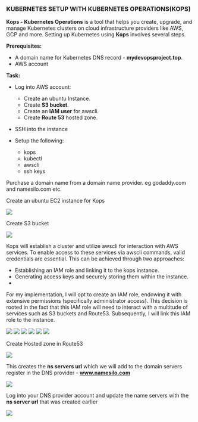 ### __KUBERNETES SETUP WITH KUBERNETES OPERATIONS(KOPS)__

__Kops - Kubernetes Operations__ is a tool that helps you create, upgrade, and manage Kubernetes clusters on cloud infrastructure providers like AWS, GCP and more. Setting up Kubernetes using __Kops__ involves several steps.

__Prerequisites:__

- A domain name for Kubernetes DNS record - __mydevopsproject.top__.
- AWS account

__Task:__

- Log into AWS account:
  - Create an ubuntu Instance.
  - Create __S3 bucket__.
  - Create an __IAM user__ for awscli.
  - Create __Route 53__ hosted zone.

- SSH into the instance
- Setup the following:
   - kops
   - kubectl
   - awscli
   - ssh keys

Purchase a domain name from a domain name provider. eg godaddy.com and namesilo.com etc.

Create an ubuntu EC2 instance for Kops

![](./images/kops-inst.PNG)

Create S3 bucket

![](./images/state.PNG)

Kops will establish a cluster and utilize awscli for interaction with AWS services. To enable access to these services via awscli commands, valid credentials are essential. This can be achieved through two approaches:

- Establishing an IAM role and linking it to the kops instance.
- Generating access keys and securely storing them within the instance.
- 
For my implementation, I will opt to create an IAM role, endowing it with extensive permissions (specifically administrator access). This decision is rooted in the fact that this IAM role will need to interact with a multitude of services such as S3 buckets and Route53. Subsequently, I will link this IAM role to the instance.

![](./images/21.PNG)
![](./images/22.PNG)
![](./images/23.PNG)
![](./images/24.PNG)
![](./images/25.PNG)
![](./images/26.PNG)

Create Hosted zone in Route53

![](./images/r53.PNG)

This creates the __ns servers url__ which we will add to the domain servers register in the DNS provider - __www.namesilo.com__

![](./images/r531.PNG)

Log into your DNS provider account and update the name servers with the __ns server url__ that was created earlier

![](./images/re.PNG)




